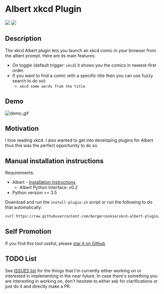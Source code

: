 # Albert xkcd Plugin

<a href="https://www.codacy.com/app/bergercookie/xkcd-albert-plugin">
<img src="https://api.codacy.com/project/badge/Grade/126122966e844bed8e61e7cfbf7023c3"/></a>
<a href=https://github.com/bergercookie/xkcd-albert-plugin/blob/master/LICENSE" alt="LICENCE">
<img src="https://img.shields.io/github/license/bergercookie/xkcd-albert-plugin.svg" /></a>

## Description

The xkcd Albert plugin lets you launch an xkcd comic in your browser from the
albert prompt. Here are its main features:

* On toggle (default trigger: `xkcd`) it shows you the comics in newest-first
    order.
* If you want to find a comic with a specific title then you can use fuzzy search to do so):
    * `xkcd some words from the title`

## Demo

![demo_gif](https://github.com/bergercookie/xkcd-albert-plugin/blob/master/misc/demo.gif)

## Motivation

I love reading xkcd. I also wanted to get into developing plugins for Albert
thus this was the perfect opportunity to do so.

## Manual installation instructions

Requirements:

- Albert - [Installation instructions](https://albertlauncher.github.io/docs/installing/)
  - Albert Python Interface: v0.2
- Python version >= 3.5


Download and run the ``install-plugin.sh`` script or run the following to do
that automatically:

``````sh
curl https://raw.githubusercontent.com/bergercookie/xkcd-albert-plugin/master/install-plugin.sh | bash
``````

## Self Promotion

If you find this tool useful, please [star it on
Github](https://github.com/bergercookie/xkcd-albert-plugin)

## TODO List

See [ISSUES list](https://github.com/bergercookie/xkcd-albert-plugin/issues) for
the things that I'm currently either working on or interested in implementing in
the near future. In case there's something you are interesting in working on,
don't hesitate to either ask for clarifications or just do it and directly make
a PR.
